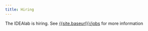 ```yaml
---
title: Hiring
---
```

The IDEAlab is hiring.  See [{{site.baseurl}}/jobs]({{site.baseurl}}/jobs) for more information